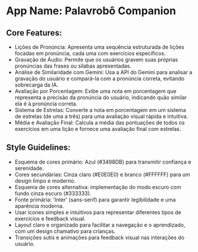 # **App Name**: Palavrobô Companion

## Core Features:

- Lições de Pronúncia: Apresenta uma sequência estruturada de lições focadas em pronúncia, cada uma com exercícios específicos.
- Gravação de Áudio: Permite que os usuários gravem suas próprias pronúncias das frases ou sílabas apresentadas.
- Análise de Similaridade com Gemini: Usa a API do Gemini para analisar a gravação do usuário e compará-la com a pronúncia correta, evitando sobrecarga da IA.
- Avaliação por Porcentagem: Exibe uma nota em porcentagem que representa a precisão da pronúncia do usuário, indicando quão similar ela é à pronúncia correta.
- Sistema de Estrelas: Converte a nota em porcentagem em um sistema de estrelas (de uma a três) para uma avaliação visual rápida e intuitiva.
- Média e Avaliação Final: Calcula a média das pontuações de todos os exercícios em uma lição e fornece uma avaliação final com estrelas.

## Style Guidelines:

- Esquema de cores primário: Azul (#3498DB) para transmitir confiança e serenidade.
- Cores secundárias: Cinza claro (#E0E0E0) e branco (#FFFFFF) para um design limpo e moderno.
- Esquema de cores alternativa: implementação do modo escuro com fundo cinza escuro (#333333).
- Fonte primária: 'Inter' (sans-serif) para garantir legibilidade e uma aparência moderna.
- Usar ícones simples e intuitivos para representar diferentes tipos de exercícios e feedback visual.
- Layout claro e organizado para facilitar a navegação e o aprendizado, com um design chamativo para crianças.
- Transições sutis e animações para feedback visual nas interações do usuário.